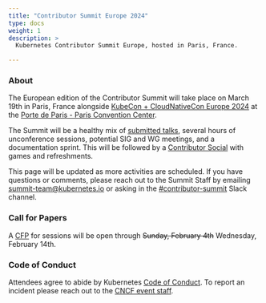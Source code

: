 ```yaml
---
title: "Contributor Summit Europe 2024"
type: docs
weight: 1
description: >
  Kubernetes Contributor Summit Europe, hosted in Paris, France.

---
```



### About


The European edition of the Contributor Summit will take place on March 19th in Paris, France
alongside
<a href="https://events.linuxfoundation.org/kubecon-cloudnativecon-europe/" rel="noopener noreferrer" target="_blank">KubeCon + CloudNativeCon Europe 2024</a>
at the
<a href="https://www.viparis.com/en/our-venues/paris-convention-centre-en/access" rel="noopener noreferrer" target="_blank">Porte de Paris - Paris Convention Center</a>.

The Summit will be a healthy mix of [submitted talks](/events/2024/kcseu/schedule/#cfp),
several hours of unconference sessions, potential SIG and WG meetings, and a documentation
sprint.  This will be followed by a [Contributor Social](/events/2024/kcseu/social) with games
and refreshments.

This page will be updated as more activities are scheduled. If you have
questions or comments, please reach out to the Summit Staff by emailing
summit-team@kubernetes.io or asking in the
<a href="https://kubernetes.slack.com/messages/contributor-summit" rel="noopener noreferrer" target="_blank">#contributor-summit</a>
Slack channel.

[location]: /events/2024/kcseu/location/

### Call for Papers

A [CFP](https://forms.gle/mkJ7Q18LoQwRV1LPA) for sessions will be open through <s>Sunday, February 4th</s> Wednesday, February 14th.

[CFP]: (https://forms.gle/mkJ7Q18LoQwRV1LPA)

### Code of Conduct

Attendees agree to abide by Kubernetes [Code of Conduct]. To report an incident
please reach out to the [CNCF event staff].

[Code of Conduct]: /community/code-of-conduct
[CNCF event staff]: https://events.linuxfoundation.org/kubecon-cloudnativecon-europe/attend/code-of-conduct/#if-you-witness-unacceptable-behavior

[email us]: mailto:summit-team@kubernetes.io
